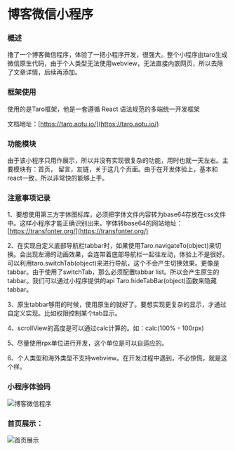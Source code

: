 # 博客微信小程序

### 概述

撸了一个博客微信程序，体验了一把小程序开发，很强大。整个小程序由taro生成微信原生代码，由于个人类型无法使用webview，无法直接内嵌网页，所以去除了文章详情，后续再添加。

### 框架使用

使用的是Taro框架，他是一套遵循 React 语法规范的多端统一开发框架

文档地址：[https://taro.aotu.io/](https://taro.aotu.io/)

### 功能模块

由于该小程序只用作展示，所以并没有实现很复杂的功能，用时也就一天左右。主要模块有：首页， 留言，友链，关于这几个页面。由于在开发体验上，基本和react一致，所以非常快的能够上手。

### 注意事项记录

1、要想使用第三方字体图标库，必须把字体文件内容转为base64存放在css文件中。这样小程序才能正确识别出来。字体转base64的网站地址：[https://transfonter.org/](https://transfonter.org/)

2、在实现自定义底部导航栏tabbar时，如果使用Taro.navigateTo(object)来切换。会出现左滑的动画效果，会连带着底部导航栏一起往左动，体验上不是很好。可以利用taro.switchTab(object)来进行导航，这个不会产生切换效果。更像是tabbar。由于使用了switchTab，那么必须配置tabbar list。所以会产生原生的tabbar。我们可以通过小程序提供的api Taro.hideTabBar(object)函数来隐藏tabbar。

3、原生tabbar够用的时候，使用原生的就好了。要想实现更复杂的显示，才通过自定义实现。比如权限控制某个tab显示。

4、scrollView的高度是可以通过calc计算的。如：calc(100% - 100rpx)

5、尽量使用rpx单位进行开发，这个单位是可以自适应的。

6、个人类型和海外类型不支持webview。在开发过程中遇到，不必惊慌，就是这个样。

### 小程序体验码

![博客微信程序](https://www.lizc.me/static/upload/2019//18323072d792c88893cec724d9e59aaa.jpg)

### 首页展示：

![首页展示](https://www.lizc.me/static/upload/2019//e52045fcb75779edfd833214e09a8a78.jpg)

